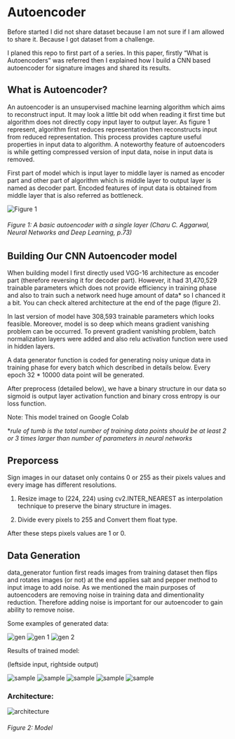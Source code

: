 # Autoencoder
Before started I did not share dataset because I am not sure if I am allowed to share it. Because I got dataset from a challenge. 

I planed this repo to first part of a series. In this paper, firstly “What is Autoencoders” was referred then I explained how I build a CNN based autoencoder for signature images and shared its results.

## What is Autoencoder?

  An autoencoder is an unsupervised machine learning algorithm which aims to reconstruct input. It may look a little bit odd when reading it first time but algorithm does not directly copy input layer to output layer. As figure 1 represent, algorithm first reduces representation then reconstructs input from reduced representation. This process provides capture useful properties in input data to algorithm. A noteworthy feature of autoencoders is while getting compressed version of input data, noise in input data is removed.

  First part of model which is input layer to middle layer is named as encoder part and other part of algorithm which is middle layer to output layer is named  as decoder part. Encoded features of input data is obtained from middle layer that is also referred as bottleneck.

![Figure 1](https://github.com/muhammetbozkurt/Autoencoder/blob/master/autoencoder_rep.png)
###### *Figure 1: A basic autoencoder with a single layer (Charu C. Aggarwal, Neural Networks and Deep Learning, p.73)*


## Building Our CNN Autoencoder model

  When building model I first directly used VGG-16 architecture as encoder part (therefore reversing it for decoder part). However, it had 31,470,529 trainable parameters which does not provide efficiency in training phase and also to train such a network need huge amount of data* so I chanced it a bit. You can check altered architecture at the end of the page (figure 2). 
  
  In last version of model have 308,593  trainable parameters which looks feasible. Moreover, model is so deep which means gradient vanishing problem can be occurred. To prevent gradient vanishing problem, batch normalization layers were added and also relu activation function were used in hidden layers. 

  A data generator function is coded for generating noisy unique data in training phase for every batch which described in details below. Every epoch 32 * 10000 data point will be generated.

  After preprocess (detailed below), we have a binary structure in our data so sigmoid is output layer activation function and binary cross entropy is our loss function.

Note: This model trained on Google Colab

**rule of tumb is the total number of training data points should be at least 2 or 3 times larger than number of parameters in neural networks*

## Preporcess

Sign images in our dataset only contains 0 or 255 as their pixels  values and every image has  different resolutions.

1. Resize image to (224, 224) using cv2.INTER_NEAREST as interpolation technique to preserve the binary structure in images.

2. Divide every pixels to 255 and Convert them float type.

After these steps pixels values are 1 or 0.

## Data Generation

data_generator funtion first reads images from training dataset then flips and rotates images (or not) at the end applies salt and pepper method to input image to add noise. As we mentioned the main purposes of autoencoders are removing noise in training data and dimentionality reduction. Therefore adding noise is important for our autoencoder to gain ability to remove noise.  

Some examples of generated data:

![gen](https://github.com/muhammetbozkurt/Autoencoder/blob/master/gen1.png)
![gen 1](https://github.com/muhammetbozkurt/Autoencoder/blob/master/gen2.png)
![gen 2](https://github.com/muhammetbozkurt/Autoencoder/blob/master/gen3.png)

Results of trained model:

(leftside input, rightside output)


![sample](https://github.com/muhammetbozkurt/Autoencoder/blob/master/sample1.png)
![sample](https://github.com/muhammetbozkurt/Autoencoder/blob/master/sample2.png)
![sample](https://github.com/muhammetbozkurt/Autoencoder/blob/master/sample3.png)
![sample](https://github.com/muhammetbozkurt/Autoencoder/blob/master/sample4.png)
![sample](https://github.com/muhammetbozkurt/Autoencoder/blob/master/sample.png)
 
 
 
 ### Architecture:
 
 ![architecture](https://github.com/muhammetbozkurt/Autoencoder/blob/master/model_plot.png)
 ###### *Figure 2:  Model*
